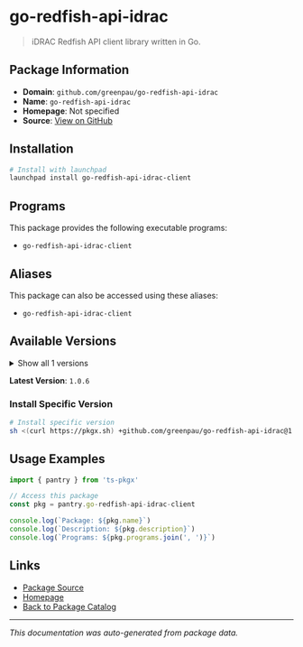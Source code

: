# go-redfish-api-idrac

> iDRAC Redfish API client library written in Go.

## Package Information

- **Domain**: `github.com/greenpau/go-redfish-api-idrac`
- **Name**: `go-redfish-api-idrac`
- **Homepage**: Not specified
- **Source**: [View on GitHub](https://github.com/pkgxdev/pantry/tree/main/projects/github.com/greenpau/go-redfish-api-idrac/package.yml)

## Installation

```bash
# Install with launchpad
launchpad install go-redfish-api-idrac-client
```

## Programs

This package provides the following executable programs:

- `go-redfish-api-idrac-client`

## Aliases

This package can also be accessed using these aliases:

- `go-redfish-api-idrac-client`

## Available Versions

<details>
<summary>Show all 1 versions</summary>

- `1.0.6`

</details>

**Latest Version**: `1.0.6`

### Install Specific Version

```bash
# Install specific version
sh <(curl https://pkgx.sh) +github.com/greenpau/go-redfish-api-idrac@1.0.6 -- $SHELL -i
```

## Usage Examples

```typescript
import { pantry } from 'ts-pkgx'

// Access this package
const pkg = pantry.go-redfish-api-idrac-client

console.log(`Package: ${pkg.name}`)
console.log(`Description: ${pkg.description}`)
console.log(`Programs: ${pkg.programs.join(', ')}`)
```

## Links

- [Package Source](https://github.com/pkgxdev/pantry/tree/main/projects/github.com/greenpau/go-redfish-api-idrac/package.yml)
- [Homepage](#)
- [Back to Package Catalog](../package-catalog.md)

---

*This documentation was auto-generated from package data.*
